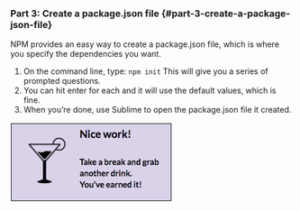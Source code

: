 ### Part 3: Create a package.json file {#part-3-create-a-package-json-file}

NPM provides an easy way to create a package.json file, which is where you specify the dependencies you want.

1.  On the command line, type: ``npm init`` This will give you a series of prompted questions.
2.  You can hit enter for each and it will use the default values, which is fine.
3.  When you’re done, use Sublime to open the package.json file it created.

![](../images/drink.png)
